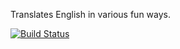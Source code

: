 Translates English in various fun ways.

[![Build Status](https://secure.travis-ci.org/jafl/language_game.png?branch=master)](http://travis-ci.org/jafl/language_game)
